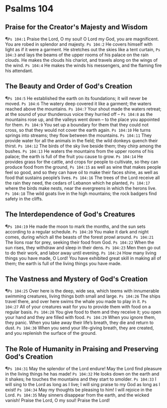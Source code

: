 # Psalms 104

## Praise for the Creator's Majesty and Wisdom
¶`Ps 104:1` Praise the Lord, O my soul! O Lord my God, you are magnificent. You are robed in splendor and majesty.
`Ps 104:2` He covers himself with light as if it were a garment. He stretches out the skies like a tent curtain,
`Ps 104:3` and lays the beams of the upper rooms of his palace on the rain clouds. He makes the clouds his chariot, and travels along on the wings of the wind.
`Ps 104:4` He makes the winds his messengers, and the flaming fire his attendant.

## The Beauty and Order of God's Creation
¶`Ps 104:5` He established the earth on its foundations; it will never be moved.
`Ps 104:6` The watery deep covered it like a garment; the waters reached above the mountains.
`Ps 104:7` Your shout made the waters retreat; at the sound of your thunderous voice they hurried off –
`Ps 104:8` as the mountains rose up, and the valleys went down – to the place you appointed for them.
`Ps 104:9` You set up a boundary for them that they could not cross, so that they would not cover the earth again.
`Ps 104:10` He turns springs into streams; they flow between the mountains.
`Ps 104:11` They provide water for all the animals in the field; the wild donkeys quench their thirst.
`Ps 104:12` The birds of the sky live beside them; they chirp among the bushes.
`Ps 104:13` He waters the mountains from the upper rooms of his palace; the earth is full of the fruit you cause to grow.
`Ps 104:14` He provides grass for the cattle, and crops for people to cultivate, so they can produce food from the ground,
`Ps 104:15` as well as wine that makes people feel so good, and so they can have oil to make their faces shine, as well as food that sustains people’s lives.
`Ps 104:16` The trees of the Lord receive all the rain they need, the cedars of Lebanon which he planted,
`Ps 104:17` where the birds make nests, near the evergreens in which the herons live.
`Ps 104:18` The wild goats live in the high mountains; the rock badgers find safety in the cliffs.

## The Interdependence of God's Creatures
¶`Ps 104:19` He made the moon to mark the months, and the sun sets according to a regular schedule.
`Ps 104:20` You make it dark and night comes, during which all the beasts of the forest prowl around.
`Ps 104:21` The lions roar for prey, seeking their food from God.
`Ps 104:22` When the sun rises, they withdraw and sleep in their dens.
`Ps 104:23` Men then go out to do their work, and labor away until evening.
`Ps 104:24` How many living things you have made, O Lord! You have exhibited great skill in making all of them; the earth is full of the living things you have made.

## The Vastness and Mystery of God's Creation
¶`Ps 104:25` Over here is the deep, wide sea, which teems with innumerable swimming creatures, living things both small and large.
`Ps 104:26` The ships travel there, and over here swims the whale you made to play in it.
`Ps 104:27` All of your creatures wait for you to provide them with food on a regular basis.
`Ps 104:28` You give food to them and they receive it; you open your hand and they are filled with food.
`Ps 104:29` When you ignore them, they panic. When you take away their life’s breath, they die and return to dust.
`Ps 104:30` When you send your life-giving breath, they are created, and you replenish the surface of the ground.

## The Role of Humanity in Praising and Preserving God's Creation
¶`Ps 104:31` May the splendor of the Lord endure! May the Lord find pleasure in the living things he has made!
`Ps 104:32` He looks down on the earth and it shakes; he touches the mountains and they start to smolder.
`Ps 104:33` I will sing to the Lord as long as I live; I will sing praise to my God as long as I exist!
`Ps 104:34` May my thoughts be pleasing to him! I will rejoice in the Lord.
`Ps 104:35` May sinners disappear from the earth, and the wicked vanish! Praise the Lord, O my soul! Praise the Lord!
